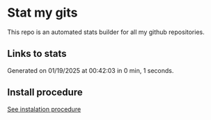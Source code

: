 # Stat my gits

This repo is an automated stats builder for all my github repositories.

## Links to stats


Generated on 01/19/2025 at 00:42:03 in 0 min, 1 seconds.

## Install procedure

[See instalation procedure](./src/install.md)
